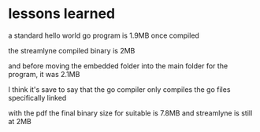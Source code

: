 # lessons learned

a standard hello world go program is 1.9MB once compiled

the streamlyne compiled binary is 2MB

and before moving the embedded folder into the main folder for the program, it was 2.1MB

I think it's save to say that the go compiler only compiles the go files specifically linked

with the pdf the final binary size for suitable is 7.8MB and streamlyne is still at 2MB
